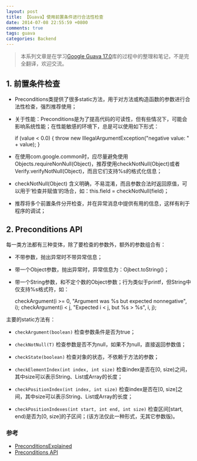 ```yaml
---
layout: post
title: 【Guava】使用前置条件进行合法性检查
date: 2014-07-08 22:55:59 +0800
comments: true
tags: guava
categories: Backend
---
```


> 本系列文章是在学习[Google Guava 17.0](https://code.google.com/p/guava-libraries/)库的过程中的整理和笔记，不是完全翻译，欢迎交流。

## 1. 前置条件检查

- Preconditions类提供了很多static方法，用于对方法或构造函数的参数进行合法性检查，强烈推荐使用；

- 关于性能：Preconditions是为了提高代码的可读性，但有些情况下，可能会影响系统性能；在性能敏感的环境下，总是可以使用如下形式：

	if (value < 0.0) {
		throw new IllegalArgumentException("negative value: " + value);
	}

<!-- more -->

- 在使用com.google.common时，应尽量避免使用Objects.requireNonNull(Object)，推荐使用checkNotNull(Object)或者Verify.verifyNotNull(Object)，而且它们支持%s的格式化信息；

- checkNotNull(Object) 含义明确，不易混淆，而且参数合法时返回原值，可以用于‘检查并赋值‘的场合，如：this.field = checkNotNull(field)；

- 推荐将多个前置条件分开检查，并在异常消息中提供有用的信息，这样有利于程序的调试；

## 2. Preconditions API

每一类方法都有三种变体，除了要检查的参数外，额外的参数组合有：

- 不带参数，抛出异常时不带异常信息；

- 带一个Object参数，抛出异常时，异常信息为：Ojbect.toString()；

- 带一个String参数，和不定个数的Object参数；行为类似于printf，但String中仅支持%s格式符，如：

	checkArgument(i >= 0, "Argument was %s but expected nonnegative", i);
	checkArgument(i < j, "Expected i < j, but %s > %s", i, j);

主要的static方法有：

- `checkArgument(boolean)`		检查参数条件是否为true；

- `checkNotNull(T)`				检查参数是否不为null，如果不为null，直接返回参数值；

- `checkState(boolean)`			检查对象的状态，不依赖于方法的参数；

- `checkElementIndex(int index, int size)`	检查index是否在[0, size)之间，其中size可以表示String、List或Array的长度；

- `checkPositionIndex(int index, int size)`	检查index是否在[0, size]之间，其中size可以表示String、List或Array的长度；

- `checkPositionIndexes(int start, int end, int size)`	检查区间[start, end)是否为[0, size]的子区间；(该方法仅此一种形式，无其它参数版)。

### 参考

- [PreconditionsExplained](https://code.google.com/p/guava-libraries/wiki/PreconditionsExplained)
- [Preconditions API](http://docs.guava-libraries.googlecode.com/git-history/release/javadoc/com/google/common/base/Preconditions.html)
